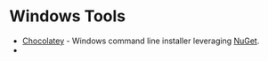 # Windows Tools

- [Chocolatey](https://chocolatey.org/) - Windows command line installer leveraging [NuGet](https://www.nuget.org/).
- 